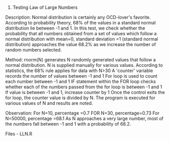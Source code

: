 1. Testing Law of Large Numbers

Description: Normal distribution is certainly any OCD-lover's favorite. According to probability theory, 68% of the values in a standard normal distribution lie between -1 and 1. In this test, we check whether the probability that all numbers obtained from a set of values which follow a normal distribution with mean=0, standard deviation =1 (standard normal distribution) approaches the value 68.2% as we increase the number of random numbers selected.

Method: rnorm(N) generates N randomly generated values that follow a normal distribution. N is supplied manually for various values. According to statistics, the 68% rule applies for data with N>30 A 'counter' variable records the number of values between -1 and 1 For loop is used to count each number between -1 and 1 IF statement within the FOR loop checks whether each of the numbers passed from the for loop is between -1 and 1 If value is between -1 and 1, increase counter by 1 Once the control exits the for loop, the counter value is divided by N. The program is executed for various values of N and results are noted.

Observation: For N=10, percentage =0.7 FOR N=30, percentage=0.73 For N=50000, percentage =68.1 As N approaches a very large number, most of the numbers fall between -1 and 1 with a probability of 68.2.

Files - LLN.R
